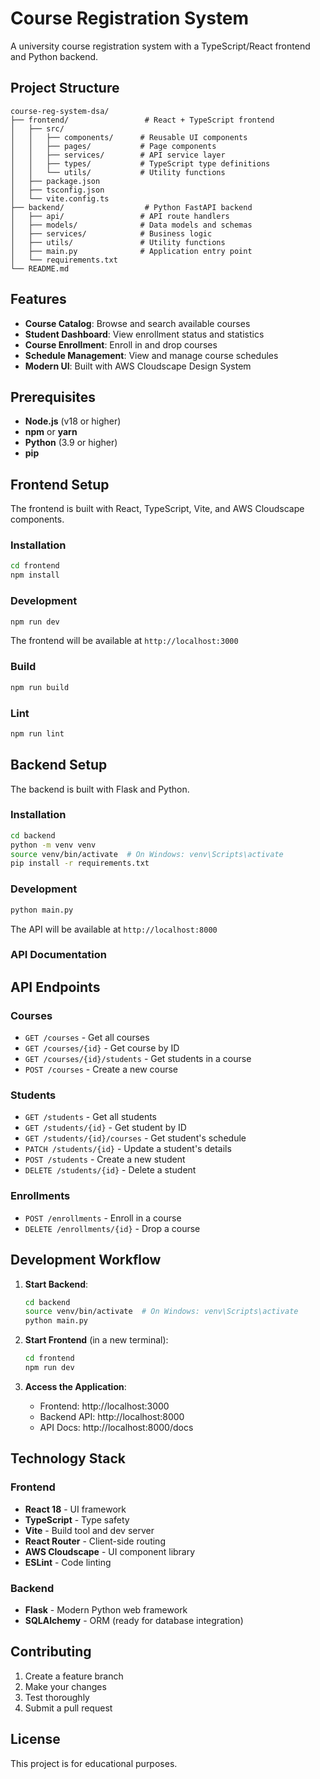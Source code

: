 # Course Registration System

A university course registration system with a TypeScript/React frontend and Python backend.

## Project Structure

```
course-reg-system-dsa/
├── frontend/                 # React + TypeScript frontend
│   ├── src/
│   │   ├── components/      # Reusable UI components
│   │   ├── pages/           # Page components
│   │   ├── services/        # API service layer
│   │   ├── types/           # TypeScript type definitions
│   │   └── utils/           # Utility functions
│   ├── package.json
│   ├── tsconfig.json
│   └── vite.config.ts
├── backend/                  # Python FastAPI backend
│   ├── api/                 # API route handlers
│   ├── models/              # Data models and schemas
│   ├── services/            # Business logic
│   ├── utils/               # Utility functions
│   ├── main.py              # Application entry point
│   └── requirements.txt
└── README.md
```

## Features

- **Course Catalog**: Browse and search available courses
- **Student Dashboard**: View enrollment status and statistics
- **Course Enrollment**: Enroll in and drop courses
- **Schedule Management**: View and manage course schedules
- **Modern UI**: Built with AWS Cloudscape Design System

## Prerequisites

- **Node.js** (v18 or higher)
- **npm** or **yarn**
- **Python** (3.9 or higher)
- **pip**

## Frontend Setup

The frontend is built with React, TypeScript, Vite, and AWS Cloudscape components.

### Installation

```bash
cd frontend
npm install
```

### Development

```bash
npm run dev
```

The frontend will be available at `http://localhost:3000`

### Build

```bash
npm run build
```

### Lint

```bash
npm run lint
```

## Backend Setup

The backend is built with Flask and Python.

### Installation

```bash
cd backend
python -m venv venv
source venv/bin/activate  # On Windows: venv\Scripts\activate
pip install -r requirements.txt
```

### Development

```bash
python main.py
```

The API will be available at `http://localhost:8000`

### API Documentation

## API Endpoints

### Courses
- `GET /courses` - Get all courses
- `GET /courses/{id}` - Get course by ID
- `GET /courses/{id}/students` - Get students in a course
- `POST /courses` - Create a new course

### Students
- `GET /students` - Get all students
- `GET /students/{id}` - Get student by ID
- `GET /students/{id}/courses` - Get student's schedule
- `PATCH /students/{id}` - Update a student's details
- `POST /students` - Create a new student
- `DELETE /students/{id}` - Delete a student


### Enrollments
- `POST /enrollments` - Enroll in a course
- `DELETE /enrollments/{id}` - Drop a course

## Development Workflow

1. **Start Backend**:
   ```bash
   cd backend
   source venv/bin/activate  # On Windows: venv\Scripts\activate
   python main.py
   ```

2. **Start Frontend** (in a new terminal):
   ```bash
   cd frontend
   npm run dev
   ```

3. **Access the Application**:
   - Frontend: http://localhost:3000
   - Backend API: http://localhost:8000
   - API Docs: http://localhost:8000/docs

## Technology Stack

### Frontend
- **React 18** - UI framework
- **TypeScript** - Type safety
- **Vite** - Build tool and dev server
- **React Router** - Client-side routing
- **AWS Cloudscape** - UI component library
- **ESLint** - Code linting

### Backend
- **Flask** - Modern Python web framework
- **SQLAlchemy** - ORM (ready for database integration)

## Contributing

1. Create a feature branch
2. Make your changes
3. Test thoroughly
4. Submit a pull request

## License

This project is for educational purposes.

